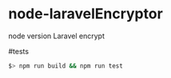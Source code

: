 # node-laravelEncryptor

node version Laravel encrypt

#tests

```sh
$> npm run build && npm run test
```
